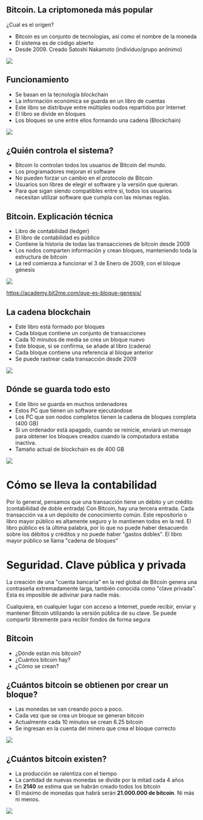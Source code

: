 ## Bitcoin. La criptomoneda más popular

¿Cual es el origen?
- Bitcoin es un conjunto de tecnologías, así como el nombre de la moneda
- El sistema es de código abierto
- Desde 2009. Creado Satoshi Nakamoto (individuo/grupo anónimo)

![](img/2022-11-06-22-52-15.png)

## Funcionamiento

- Se basan en la tecnología blockchain
- La información económica se guarda en un libro de cuentas
- Este libro se distribuye entre múltiples nodos repartidos por Internet
- El libro se divide en bloques
- Los bloques se une entre ellos formando una cadena (Blockchain)

![](img/2022-11-06-22-52-21.png)

## ¿Quién controla el sistema?

- Bitcoin lo controlan todos los usuarios de Bitcoin del mundo.
- Los programadores mejoran el software
- No pueden forzar un cambio en el protocolo de Bitcoin
- Usuarios son libres de elegir el software y la versión que quieran.
- Para que sigan siendo compatibles entre sí, todos los usuarios necesitan utilizar software que cumpla con las mismas reglas.

## Bitcoin. Explicación técnica

- Libro de contabilidad (ledger)
- El libro de contabilidad es público
- Contiene la historia de todas las transacciones de bitcoin desde 2009
- Los nodos comparten información y crean bloques, manteniendo toda la estructura de bitcoin
- La red comienza a funcionar el 3 de Enero de 2009, con el bloque génesis

![](img/2022-11-06-22-52-35.png)

https://academy.bit2me.com/que-es-bloque-genesis/

## La cadena blockchain

- Este libro está formado por bloques
- Cada bloque contiene un conjunto de transacciones
- Cada 10 minutos de media se crea un bloque nuevo
- Este bloque, si se confirma, se añade al libro (cadena)
- Cada bloque contiene una referencia al bloque anterior
- Se puede rastrear cada transacción desde 2009

![](img/2022-11-06-22-52-41.png)

## Dónde se guarda todo esto

- Este libro se guarda en muchos ordenadores
- Estos PC que tienen un software ejecutándose
- Los PC que son nodos completos tienen la cadena de bloques completa (400 GB)
- Si un ordenador está apagado, cuando se reinicie, enviará un mensaje para obtener los bloques creados cuando la computadora estaba inactiva.
- Tamaño actual de blockchain es de 400 GB

![](img/2022-11-06-22-52-47.png)


# Cómo se lleva la contabilidad
Por lo general, pensamos que una transacción tiene un débito y un crédito (contabilidad de doble entrada)
Con Bitcoin, hay una tercera entrada. Cada transacción va a un depósito de conocimiento común.
Este repositorio o libro mayor público es altamente seguro y lo mantienen todos en la red.
El libro público es la última palabra, por lo que no puede haber desacuerdo sobre los débitos y créditos y no puede haber "gastos dobles".
El libro mayor público se llama "cadena de bloques"

# Seguridad. Clave pública y privada

La creación de una "cuenta bancaria" en la red global de Bitcoin genera una contraseña extremadamente larga, también conocida como "clave privada". Esta es imposible de adivinar para nadie más.

Cualquiera, en cualquier lugar con acceso a Internet, puede recibir, enviar y mantener Bitcoin utilizando la versión pública de su clave.  Se puede compartir libremente para recibir fondos de forma segura

## Bitcoin

- ¿Dónde están mis bitcoin?
- ¿Cuántos bitcoin hay?
- ¿Cómo se crean?

## ¿Cuántos bitcoin se obtienen por crear un bloque?

- Las monedas se van creando poco a poco.
- Cada vez que se crea un bloque se generan bitcoin
- Actualmente cada 10 minutos se crean 6.25 bitcoin
- Se ingresan en la cuenta del minero que crea el bloque correcto

![](img/2022-11-06-22-52-59.png)

## ¿Cuántos bitcoin existen?

- La producción se ralentiza con el tiempo
- La cantidad de nuevas monedas se divide por la mitad cada 4 años
- En **2140** se estima que se habrán creado todos los bitcoin
- El máximo de monedas que habrá serán **21.000.000 de bitcoin**. Ni más ni menos.

![](img/2022-11-06-22-53-04.png)
